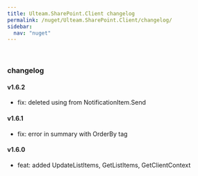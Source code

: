 ```yaml
---
title: Ulteam.SharePoint.Client changelog
permalink: /nuget/Ulteam.SharePoint.Client/changelog/
sidebar:
  nav: "nuget"
---
```


﻿
### changelog

#### v1.6.2 
- fix: deleted using from NotificationItem.Send

#### v1.6.1
- fix: error in summary with OrderBy tag

#### v1.6.0
- feat: added UpdateListItems, GetListItems, GetClientContext